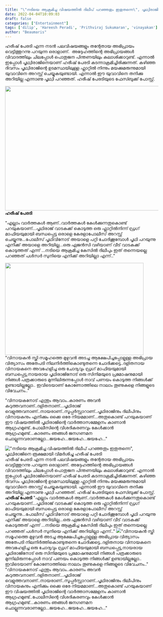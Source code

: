 ```yaml
---
title: "\"നടിയെ ആക്രമിച്ച വിഷയത്തിൽ ദിലീപ് പറഞ്ഞതും ഇതുതന്നെ\", പൃഥ്വിരാജിനെ രൂക്ഷമായി വിമർശിച്ചു ഹരീഷ് പേരടി"
date: 2022-04-04T10:09:03
draft: false
categories: ["Entertainment"]
tags: ['dilip', 'Hareesh Peradi', 'Prithviraj Sukumaran', 'vinayakan']
author: "Beaumaris"
---
```


ഹരീഷ് പേരടി എന്ന നടൻ പലവിഷയങ്ങളും തന്റേതായ അഭിപ്രായം വെട്ടിത്തുറന്നു പറയുന്ന ഒരാളാണ്.  അദ്ദേഹത്തിന്റെ അഭിപ്രായങ്ങൾ വിവാദത്തിലും ചിലപ്പോൾ പൊതുജന പിന്തണയിലും കലാശിക്കാറുണ്ട്. എന്നാൽ ഇപ്പോൾ പൃഥ്വിരാജിനെയാണ് ഹരീഷ് പേരടി കടന്നാക്രമിച്ചിരിക്കുന്നത്. കഴിഞ്ഞ ദിവസം പൃഥ്വിരാജിന്റെ ഉടമസ്ഥയിലുള്ള ഫ്ലാറ്റിൽ നിന്നും മയക്കുമരുന്നുമായി യുവാവിനെ അറസ്റ്റ് ചെയ്യുകയുണ്ടായി. എന്നാൽ ഈ യുവാവിനെ തനിക്കു അറിയില്ല എന്നാണു പൃഥ്വി പറഞ്ഞത്. ഹരീഷ് പേരടിയുടെ ഫേസ്ബുക്ക് പോസ്റ്റ്.

<strong><img class="wp-image-328306 aligncenter" src="https://cdn.boolokam.com/articles/2022/04/fffffffffffffffffffffffffffffffffffffff.jpg" alt="" width="727" height="409" />ഹരീഷ് പേരടി</strong>

"എല്ലാം വാർത്തകൾ ആണ്..വാർത്തകൾ കേൾക്കുന്നതുകൊണ്ട് പറയുകയാണ്...പൃഥിരാജ് വാടകക്ക് കൊടുത്ത ഒരു ഫ്ലാറ്റിൽനിന്ന് ഡ്രഗ് മാഫിയയുമായി ബന്ധപ്പെട്ട ഒരാളെ കേരളാപോലീസ് അറസ്റ്റ് ചെയ്യുന്നു...പോലീസ് പൃഥിവിനോട് അയാളെ പറ്റി ചോദിക്കൂമ്പോൾ പൃഥി പറയുന്നു എനിക്ക് അയാളെ അറിയില്ല...ഒരു ഏജൻസി വഴിയാണ് വീട് വാടകക്ക് കൊടുത്തത് എന്ന് ...നടിയെ ആക്രമിച്ച കേസിൽ ദിലീപും ഇത് തന്നെയല്ലെ പറഞ്ഞത് പൾസർ സുനിയെ എനിക്ക് അറിയില്ലാ എന്ന്.."

<img class="wp-image-328305 aligncenter" src="https://cdn.boolokam.com/articles/2022/04/jyjyyjjj.jpg" alt="" width="455" height="303" />"വിനായകൻ സ്ത്രി സമൂഹത്തെ മുഴുവൻ അടച്ച ആക്ഷേപിച്ചപ്പോളുള്ള അഭിപ്രായ വിത്യാസം അതേപടി നിലനിർത്തികൊണ്ടുതന്നെ ചോദിക്കട്ടെ..ദളിതനായ വിനായകനെ അവഹേളിച്ച ഒരു ചോദ്യവും ഡ്രഗ് മാഫിയയുമായി ബന്ധപ്പെട്ട,നായരായ പൃഥിരാജിനോട് ഒരു സിനിമയുടെ പ്രമോഷനുമായി നിങ്ങൾ പത്രക്കാരുടെ മുന്നിലിരുന്നപ്പോൾ നാവ് പണയം കൊടുത്ത നിങ്ങൾക്ക് ഉണ്ടായില്ലല്ലോ.. ഇവിടെയാണ് കോണോത്തിലെ നാലാം തൂണുകളെ നിങ്ങളുടെ വിവേചനം.."

"വിനായകനോട് എന്തും ആവാം..കാരണം അവൻ കറുത്തവനാണ്..ദളിതനാണ്...പൃഥിരാജ് വെളുത്തവനാണ്..നായരാണ്..സൂപ്പർസ്റ്റാറാണ്..പൃഥിരാജിനും ദിലീപിനും വിനായകനും എനിക്കും ഒക്കെ ഒരേ നിയമമാണ്...അതുകൊണ്ട് പറയുകയാണ് ഈ വിഷയത്തിൽ പൃഥിരാജിന്റെ വാർത്താസമ്മേളനം കാണാൻ ആഗ്രഹമുണ്ട്..പോലീസിന്റെ വിശദികരണവും കേൾക്കാൻ ആഗ്രഹമുണ്ട്...കാരണം ഞങ്ങൾ ജനഗണമന ചൊല്ലുന്നവരാണല്ലോ...ജയഹേ...ജയഹേ...ജയഹേ..."


!["നടിയെ ആക്രമിച്ച വിഷയത്തിൽ ദിലീപ് പറഞ്ഞതും ഇതുതന്നെ", പൃഥ്വിരാജിനെ രൂക്ഷമായി വിമർശിച്ചു ഹരീഷ് പേരടി](https://cdn.boolokam.com/articles/2022/04/fffffffffffffffffffffffffffffffffffffff.jpg)ഹരീഷ് പേരടി എന്ന നടൻ പലവിഷയങ്ങളും തന്റേതായ അഭിപ്രായം വെട്ടിത്തുറന്നു പറയുന്ന ഒരാളാണ്. അദ്ദേഹത്തിന്റെ അഭിപ്രായങ്ങൾ വിവാദത്തിലും ചിലപ്പോൾ പൊതുജന പിന്തണയിലും കലാശിക്കാറുണ്ട്. എന്നാൽ ഇപ്പോൾ പൃഥ്വിരാജിനെയാണ് ഹരീഷ് പേരടി കടന്നാക്രമിച്ചിരിക്കുന്നത്. കഴിഞ്ഞ ദിവസം പൃഥ്വിരാജിന്റെ ഉടമസ്ഥയിലുള്ള ഫ്ലാറ്റിൽ നിന്നും മയക്കുമരുന്നുമായി യുവാവിനെ അറസ്റ്റ് ചെയ്യുകയുണ്ടായി. എന്നാൽ ഈ യുവാവിനെ തനിക്കു അറിയില്ല എന്നാണു പൃഥ്വി പറഞ്ഞത്. ഹരീഷ് പേരടിയുടെ ഫേസ്ബുക്ക് പോസ്റ്റ്. **ഹരീഷ് പേരടി** "എല്ലാം വാർത്തകൾ ആണ്..വാർത്തകൾ കേൾക്കുന്നതുകൊണ്ട് പറയുകയാണ്...പൃഥിരാജ് വാടകക്ക് കൊടുത്ത ഒരു ഫ്ലാറ്റിൽനിന്ന് ഡ്രഗ് മാഫിയയുമായി ബന്ധപ്പെട്ട ഒരാളെ കേരളാപോലീസ് അറസ്റ്റ് ചെയ്യുന്നു...പോലീസ് പൃഥിവിനോട് അയാളെ പറ്റി ചോദിക്കൂമ്പോൾ പൃഥി പറയുന്നു എനിക്ക് അയാളെ അറിയില്ല...ഒരു ഏജൻസി വഴിയാണ് വീട് വാടകക്ക് കൊടുത്തത് എന്ന് ...നടിയെ ആക്രമിച്ച കേസിൽ ദിലീപും ഇത് തന്നെയല്ലെ പറഞ്ഞത് പൾസർ സുനിയെ എനിക്ക് അറിയില്ലാ എന്ന്.." ![](https://cdn.boolokam.com/articles/2022/04/jyjyyjjj.jpg)"വിനായകൻ സ്ത്രി സമൂഹത്തെ മുഴുവൻ അടച്ച ആക്ഷേപിച്ചപ്പോളുള്ള അഭിപ്രായ വിത്യാസം അതേപടി നിലനിർത്തികൊണ്ടുതന്നെ ചോദിക്കട്ടെ..ദളിതനായ വിനായകനെ അവഹേളിച്ച ഒരു ചോദ്യവും ഡ്രഗ് മാഫിയയുമായി ബന്ധപ്പെട്ട,നായരായ പൃഥിരാജിനോട് ഒരു സിനിമയുടെ പ്രമോഷനുമായി നിങ്ങൾ പത്രക്കാരുടെ മുന്നിലിരുന്നപ്പോൾ നാവ് പണയം കൊടുത്ത നിങ്ങൾക്ക് ഉണ്ടായില്ലല്ലോ.. ഇവിടെയാണ് കോണോത്തിലെ നാലാം തൂണുകളെ നിങ്ങളുടെ വിവേചനം.." "വിനായകനോട് എന്തും ആവാം..കാരണം അവൻ കറുത്തവനാണ്..ദളിതനാണ്...പൃഥിരാജ് വെളുത്തവനാണ്..നായരാണ്..സൂപ്പർസ്റ്റാറാണ്..പൃഥിരാജിനും ദിലീപിനും വിനായകനും എനിക്കും ഒക്കെ ഒരേ നിയമമാണ്...അതുകൊണ്ട് പറയുകയാണ് ഈ വിഷയത്തിൽ പൃഥിരാജിന്റെ വാർത്താസമ്മേളനം കാണാൻ ആഗ്രഹമുണ്ട്..പോലീസിന്റെ വിശദികരണവും കേൾക്കാൻ ആഗ്രഹമുണ്ട്...കാരണം ഞങ്ങൾ ജനഗണമന ചൊല്ലുന്നവരാണല്ലോ...ജയഹേ...ജയഹേ...ജയഹേ..."
